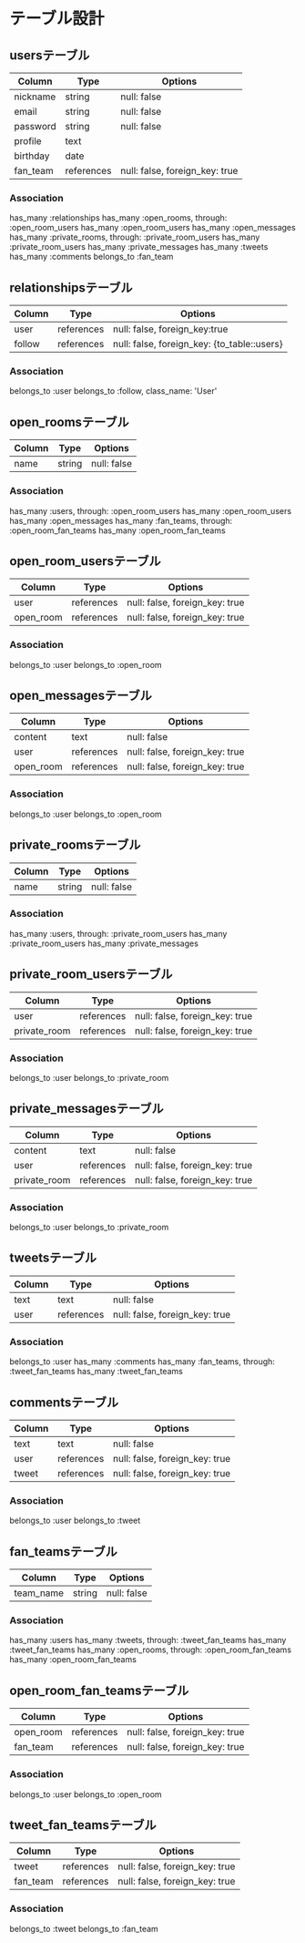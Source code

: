 # テーブル設計

## usersテーブル

| Column   | Type       | Options                        |
| -------- | ---------- | ------------------------------ |
| nickname | string     | null: false                    |
| email    | string     | null: false                    |
| password | string     | null: false                    |
| profile  | text       |                                |
| birthday | date       |                                |
| fan_team | references | null: false, foreign_key: true |

### Association

has_many :relationships
has_many :open_rooms, through: :open_room_users
has_many :open_room_users
has_many :open_messages
has_many :private_rooms, through: :private_room_users
has_many :private_room_users
has_many :private_messages
has_many :tweets
has_many :comments
belongs_to :fan_team

## relationshipsテーブル

| Column | Type       |Options                                     |
| ------ | ---------- |--------------------------------------------|
| user   | references | null: false, foreign_key:true              |
| follow | references | null: false, foreign_key: {to_table::users}|

### Association

belongs_to :user
belongs_to :follow, class_name: 'User'

## open_roomsテーブル

| Column | Type   | Options     |
| ------ | ------ | ----------- |
| name   | string | null: false |

### Association

has_many :users, through: :open_room_users
has_many :open_room_users
has_many :open_messages
has_many :fan_teams, through: :open_room_fan_teams
has_many :open_room_fan_teams

## open_room_usersテーブル

| Column    | Type       | Options                        |
| --------- | ---------- | ------------------------------ |
| user      | references | null: false, foreign_key: true |
| open_room | references | null: false, foreign_key: true |

### Association

belongs_to :user
belongs_to :open_room

## open_messagesテーブル

| Column    | Type       | Options                        |
| --------- | ---------- | ------------------------------ |
| content   | text       | null: false                    |
| user      | references | null: false, foreign_key: true |
| open_room | references | null: false, foreign_key: true |

### Association

belongs_to :user
belongs_to :open_room

## private_roomsテーブル

| Column | Type   | Options     |
| ------ | ------ | ----------- |
| name   | string | null: false |

### Association

has_many :users, through: :private_room_users
has_many :private_room_users
has_many :private_messages

## private_room_usersテーブル

| Column       | Type       | Options                        |
| ------------ | ---------- | ------------------------------ |
| user         | references | null: false, foreign_key: true |
| private_room | references | null: false, foreign_key: true |

### Association

belongs_to :user
belongs_to :private_room

## private_messagesテーブル

| Column       | Type       | Options                        |
| ------------ | ---------- | ------------------------------ |
| content      | text       | null: false                    |
| user         | references | null: false, foreign_key: true |
| private_room | references | null: false, foreign_key: true |

### Association

belongs_to :user
belongs_to :private_room

## tweetsテーブル

| Column | Type       | Options                        |
| ------ | ---------- | ------------------------------ |
| text   | text       | null: false                    |
| user   | references | null: false, foreign_key: true |

### Association

belongs_to :user
has_many :comments
has_many :fan_teams, through: :tweet_fan_teams
has_many :tweet_fan_teams

## commentsテーブル

| Column | Type       | Options                        |
| ------ | ---------- | ------------------------------ |
| text   | text       | null: false                    |
| user   | references | null: false, foreign_key: true |
| tweet  | references | null: false, foreign_key: true |

### Association

belongs_to :user
belongs_to :tweet

## fan_teamsテーブル

| Column    | Type   | Options     |
| --------- | ------ | ----------- |
| team_name | string | null: false |

### Association

has_many :users
has_many :tweets, through: :tweet_fan_teams
has_many :tweet_fan_teams
has_many :open_rooms, through: :open_room_fan_teams
has_many :open_room_fan_teams

## open_room_fan_teamsテーブル

| Column    | Type       | Options                        |
| --------- | ---------- | ------------------------------ |
| open_room | references | null: false, foreign_key: true |
| fan_team  | references | null: false, foreign_key: true |

### Association

belongs_to :user
belongs_to :open_room

## tweet_fan_teamsテーブル

| Column   | Type       | Options                        |
| -------- | ---------- | ------------------------------ |
| tweet    | references | null: false, foreign_key: true |
| fan_team | references | null: false, foreign_key: true |

### Association

belongs_to :tweet
belongs_to :fan_team